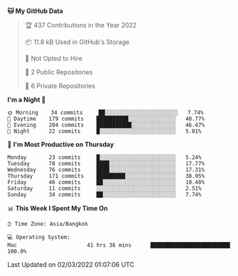 <!--START_SECTION:waka-->
**🐱 My GitHub Data** 

> 🏆 437 Contributions in the Year 2022
 > 
> 📦 11.8 kB Used in GitHub's Storage 
 > 
> 🚫 Not Opted to Hire
 > 
> 📜 2 Public Repositories 
 > 
> 🔑 6 Private Repositories  
 > 
**I'm a Night 🦉** 

```text
🌞 Morning    34 commits     ██░░░░░░░░░░░░░░░░░░░░░░░   7.74% 
🌆 Daytime    179 commits    ██████████░░░░░░░░░░░░░░░   40.77% 
🌃 Evening    204 commits    ███████████░░░░░░░░░░░░░░   46.47% 
🌙 Night      22 commits     █░░░░░░░░░░░░░░░░░░░░░░░░   5.01%

```
📅 **I'm Most Productive on Thursday** 

```text
Monday       23 commits     █░░░░░░░░░░░░░░░░░░░░░░░░   5.24% 
Tuesday      78 commits     ████░░░░░░░░░░░░░░░░░░░░░   17.77% 
Wednesday    76 commits     ████░░░░░░░░░░░░░░░░░░░░░   17.31% 
Thursday     171 commits    █████████░░░░░░░░░░░░░░░░   38.95% 
Friday       46 commits     ██░░░░░░░░░░░░░░░░░░░░░░░   10.48% 
Saturday     11 commits     ░░░░░░░░░░░░░░░░░░░░░░░░░   2.51% 
Sunday       34 commits     ██░░░░░░░░░░░░░░░░░░░░░░░   7.74%

```


📊 **This Week I Spent My Time On** 

```text
⌚︎ Time Zone: Asia/Bangkok

💻 Operating System: 
Mac                      41 hrs 36 mins      █████████████████████████   100.0%

```


 Last Updated on 02/03/2022 01:07:06 UTC
<!--END_SECTION:waka-->
